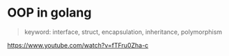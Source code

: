 # OOP in golang

> keyword: interface, struct, encapsulation, inheritance, polymorphism

https://www.youtube.com/watch?v=fTFru0Zha-c
